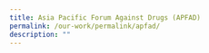 ```yaml
---
title: Asia Pacific Forum Against Drugs (APFAD)
permalink: /our-work/permalink/apfad/
description: ""
---
```

